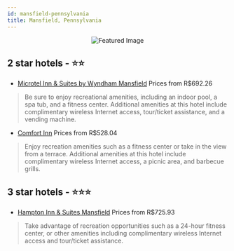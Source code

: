 ```yaml
---
id: mansfield-pennsylvania
title: Mansfield, Pennsylvania
---
```


<center><img src="https://i.travelapi.com/hotels/4000000/3830000/3824000/3823909/7b0c7eb8_z.jpg" alt="Featured Image" /></center>


##  2 star hotels - ⭐️⭐️

-    [Microtel Inn & Suites by Wyndham Mansfield](https://us.hurb.com/br/hotels/mansfield/microtel-inn-suites-by-wyndham-mansfield-JNP-JP106776?cmp=18055) Prices from R$692.26
   > Be sure to enjoy recreational amenities, including an indoor pool, a spa tub, and a fitness center. Additional amenities at this hotel include complimentary wireless Internet access, tour/ticket assistance, and a vending machine.
-    [Comfort Inn](https://us.hurb.com/br/hotels/mansfield/comfort-inn-JNP-JP987286?cmp=18055) Prices from R$528.04
   > Enjoy recreation amenities such as a fitness center or take in the view from a terrace. Additional amenities at this hotel include complimentary wireless Internet access, a picnic area, and barbecue grills.

##  3 star hotels - ⭐️⭐️⭐️

-    [Hampton Inn & Suites Mansfield](https://us.hurb.com/br/hotels/mansfield/hampton-inn-suites-mansfield-JNP-JP062249?cmp=18055) Prices from R$725.93
   > Take advantage of recreation opportunities such as a 24-hour fitness center, or other amenities including complimentary wireless Internet access and tour/ticket assistance.
